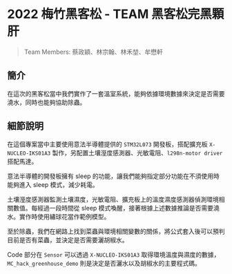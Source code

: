# 2022 梅竹黑客松 - TEAM 黑客松完黑顆肝

> Team Members: 蔡政穎、林宗翰、林禾堃、牟懋軒

## 簡介
在這次的黑客松當中我們實作了一套溫室系統，能夠依據環境數據來決定是否需要澆水，同時也能夠協助除蟲。

## 細節說明
在這個專案當中主要使用意法半導體提供的 `STM32L073` 開發板，搭配擴充板 `X-NUCLEO-IKS01A3` 製作，另配置土壤溼度感測器、光敏電阻、`l298n-motor driver` 搭配馬達。

意法半導體的開發板擁有 sleep 的功能，讓我們能夠指定部分功能在不須使用時能夠進入 sleep 模式，減少耗電。

土壤溼度感測器監測土壤濕度，光敏電阻、擴充板上的溫度濕度感測器偵測環境相關數值。每經過一段時間從 sleep 模式喚醒，接著根據上述數據推論是否需要澆水。實作時使用繡球花當作範例模型。

至於除蟲，我們在網路上找到菜蟲與環境相關變數的關係，將公式套入後可以預判目前是否有菜蟲，並決定是否需要灑胡椒水。

Code 部分在 `Sensor` 可以透過 `X-NUCLEO-IKS01A3` 取得環境溫度與濕度的數據，`MC_hack_greenhouse_demo` 則是決定是否灑水以及胡椒水的主要程式碼。